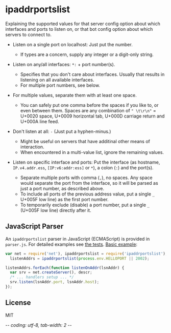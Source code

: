 ipaddrportslist
===============
Explaining the supported values for that server config option about which
interfaces and ports to listen on, or that bot config option about which
servers to connect to.

* Listen on a single port on localhost: Just put the number.
  * If types are a concern, supply any integer or a digit-only string.

* Listen on any/all interfaces: `*:` + port number(s).
  * Specifies that you don't care about interfaces. Usually that results
    in listening on all available interfaces.
  * For multiple port numbers, see below.

* For multiple values, separate them with at least one space.
  * You can safely put one comma before the spaces if you like to, or even
    between them. Spaces are any combination of `" \t\r\n"` = U+0020 space,
    U+0009 horizontal tab, U+000D carriage return and U+000A line feed.

* Don't listen at all: `-` (Just put a hyphen-minus.)
  * Might be useful on servers that have additinal other means of interaction.
  * When encountered in a multi-value list, ignore the remaining values.

* Listen on specific interface and ports: Put the interface (as hostname,
  `IP.v4.addr.ess`, `[IP:v6:addr:ess]` or `*`), a colon (`:`) and the port(s).
  * Separate multiple ports with comma (`,`), no spaces. Any space would
    separate the port from the interface, so it will be parsed as just a
    port number, as described above.
  * To include all ports of the previous address value, put a single
    `_`  U+005F low line) as the first port number.
  * To temporarily exclude (disable) a port number, put a single
    `_` (U+005F low line) directly after it.



JavaScript Parser
-----------------
An `ipaddrportslist` parser in JavaScript (ECMAScript) is provided in
`parser.js`. For detailed examples see [the tests](test/parse.node.js).
[Basic example](example/echosrv.node.js):

```js
var net = require('net'), ipaddrportslist = require('ipaddrportslist'),
  listenAddrs = ipaddrportslist(process.env.HELLOPORT || 2002);

listenAddrs.forEach(function listenOnAddr(lsnAddr) {
  var srv = net.createServer(), descr;
  /* ... handlers setup ... */
  srv.listen(lsnAddr.port, lsnAddr.host);
});
```




















License
-------
MIT



-*- coding: utf-8, tab-width: 2 -*-
